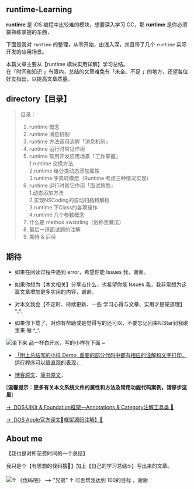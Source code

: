 ## runtime-Learning



**runtime** 是 iOS 编程中比较难的模块，想要深入学习 OC，那 **runtime** 是你必须要熟练掌握的东西，  

下面是我对 `runtime` 的整理，从零开始，由浅入深，并且带了几个 `runtime` 实际开发的应用场景。



本篇文章主要从【runtime 模块实用详解】学习总结。  
在「时间和知识 」有限内，总结的文章难免有「未全、不足 」的地方，还望各位好友指出，以提高文章质量。




## directory【目录】

>目录：  
>1. runtime 概念  
>2. runtime 消息机制  
>3. runtime 方法调用流程「消息机制」  
>4. runtime 运行时常见作用  
>5. runtime 常用开发应用场景「工作掌握」  
>1.runtime 交换方法  
>2.runtime 给分类动态添加属性  
>3.runtime 字典转模型（Runtime 考虑三种情况实现）  
>6. runtime 运行时其它作用「面试熟悉」  
>1.动态添加方法  
>2.实现NSCoding的自动归档和解档  
>3.runtime 下Class的各项操作  
>4.runtime 几个参数概念  
>7. 什么是 method swizzling（俗称黑魔法）  
>8. 最后一道面试题的注解  
>9. 期待 & 后续






## 期待

- 如果在阅读过程中遇到 error，希望你能 Issues 我，谢谢。

- 如果你想为【本文相关】分享点什么，也希望你能 Issues 我，我非常想为这篇文章增加更多实用的内容，谢谢。

- 对本文我会【不定时、持续更新、一些 学习心得与文章、实用才是硬道理】^_^.

- 如果你下载了，对你有帮助或是觉得写的还可以，不要忘记回来叫Star到我碗里来 嗷 ^_^.



![坐下来 品一杯白开水，写的小样在下面 ~](http://upload-images.jianshu.io/upload_images/2230763-5954375df964c0dd.png?imageMogr2/auto-orient/strip%7CimageView2/2/w/1240)



- [「附上总结写的小样 Demo, 重要的部分代码中都有相应的注解和文字打印，运行程序可以很直观的表现」]()


- [博客原文](https://custompbwaters.github.io/2017/02/25/iOS%20NET/runtime实用详解「面试、工作」/)、[简书原文](http://www.jianshu.com/p/19f280afcb24)，




[**温馨提示：更多有关本文系统文件的属性和方法及常用功能代码案例，请移步这里**]

[→【iOS·UIKit & Foundation框架—Annotations & Category注解工具类 👀 ](https://github.com/CustomPBWaters/UIKit-Foundation-Framework-OpenSource)

[→【iOS Apple官方译文框架源码注解】👀 ](https://github.com/CustomPBWaters/iOS-Apple-OfficialTranslation-SourceAnnotation) 


## About me

【我也是对所花费时间的一个总结】

我只是个【有思想的伐码猿🐒】加上【自己的学习总结☕️】写出来的文章。


![↑ 《伐码吧》 --> "兄弟"   ↑ 可否帮我达到 100的目标 ，谢谢 ](http://upload-images.jianshu.io/upload_images/2230763-6746b831e7f456f6.gif?imageMogr2/auto-orient/strip)


































